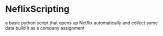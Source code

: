 # NeflixScripting
a basic python script that opens up Netflix automatically and collect some data build it as a company assignment 
